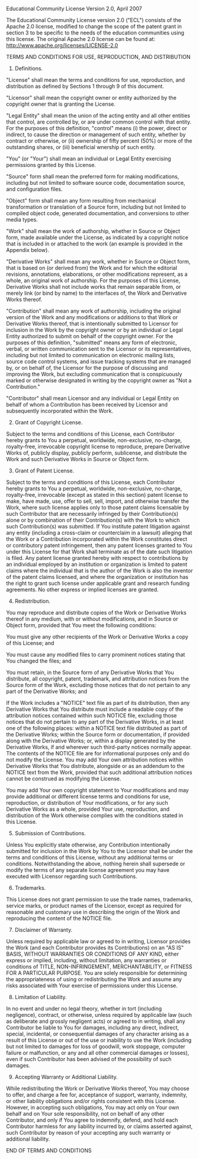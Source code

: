 Educational Community License 
Version 2.0, April 2007 

The Educational Community License version 2.0 ("ECL") consists of the 
Apache 2.0 license, modified to change the scope of the patent grant in 
section 3 to be specific to the needs of the education communities using 
this license. The original Apache 2.0 license can be found at: 
http://www.apache.org/licenses/LICENSE-2.0 

TERMS AND CONDITIONS FOR USE, REPRODUCTION, AND DISTRIBUTION 

1. Definitions.

"License" shall mean the terms and conditions for use, reproduction,
and distribution as defined by Sections 1 through 9 of this document. 

"Licensor" shall mean the copyright owner or entity authorized by the 
copyright owner that is granting the License. 

"Legal Entity" shall mean the union of the acting entity and all other
entities that control, are controlled by, or are under common control with
that entity. For the purposes of this definition, "control" means (i) the
power, direct or indirect, to cause the direction or management of such
entity, whether by contract or otherwise, or (ii) ownership of fifty 
percent (50%) or more of the outstanding shares, or (iii) beneficial 
wnership of such entity. 

"You" (or "Your") shall mean an individual or Legal Entity exercising 
permissions granted by this License. 

"Source" form shall mean the preferred form for making modifications, 
including but not limited to software source code, documentation source, 
and configuration files. 

"Object" form shall mean any form resulting from mechanical transformation
or translation of a Source form, including but not limited to compiled 
object code, generated documentation, and conversions to other media types. 

"Work" shall mean the work of authorship, whether in Source or Object form,
made available under the License, as indicated by a copyright notice that is
included in or attached to the work (an example is provided in the Appendix
below). 

"Derivative Works" shall mean any work, whether in Source or Object form,
that is based on (or derived from) the Work and for which the editorial 
revisions, annotations, elaborations, or other modifications represent,
as a whole, an original work of authorship. For the purposes of this 
License, Derivative Works shall not include works that remain separable
from, or merely link (or bind by name) to the interfaces of, the Work 
and Derivative Works thereof. 

"Contribution" shall mean any work of authorship, including the original
version of the Work and any modifications or additions to that Work or 
Derivative Works thereof, that is intentionally submitted to Licensor for 
inclusion in the Work by the copyright owner or by an individual or Legal
Entity authorized to submit on behalf of the copyright owner. For the 
purposes of this definition, "submitted" means any form of electronic,
verbal, or written communication sent to the Licensor or its representatives,
including but not limited to communication on electronic mailing lists,
source code control systems, and issue tracking systems that are managed by,
or on behalf of, the Licensor for the purpose of discussing and improving
the Work, but excluding communication that is conspicuously marked or 
otherwise designated in writing by the copyright owner as "Not a Contribution." 

"Contributor" shall mean Licensor and any individual or Legal Entity on 
behalf of whom a Contribution has been received by Licensor and subsequently
incorporated within the Work. 

2. Grant of Copyright License.

Subject to the terms and conditions of this License, each Contributor hereby
grants to You a perpetual, worldwide, non-exclusive, no-charge, royalty-free,
irrevocable copyright license to reproduce, prepare Derivative Works of,
publicly display, publicly perform, sublicense, and distribute the Work and
such Derivative Works in Source or Object form. 

3. Grant of Patent License.

Subject to the terms and conditions of this License, each Contributor hereby
grants to You a perpetual, worldwide, non-exclusive, no-charge, royalty-free,
irrevocable (except as stated in this section) patent license to make,
have made, use, offer to sell, sell, import, and otherwise transfer the Work,
where such license applies only to those patent claims licensable by such
Contributor that are necessarily infringed by their Contribution(s) alone 
or by combination of their Contribution(s) with the Work to which such 
Contribution(s) was submitted. If You institute patent litigation against 
any entity (including a cross-claim or counterclaim in a lawsuit) alleging 
that the Work or a Contribution incorporated within the Work constitutes 
direct or contributory patent infringement, then any patent licenses 
granted to You under this License for that Work shall terminate as of 
the date such litigation is filed. Any patent license granted hereby with 
respect to contributions by an individual employed by an institution or 
organization is limited to patent claims where the individual that is the 
author of the Work is also the inventor of the patent claims licensed, and 
where the organization or institution has the right to grant such license 
under applicable grant and research funding agreements. No other express or
implied licenses are granted.

4. Redistribution. 

You may reproduce and distribute copies of the Work or Derivative Works 
thereof in any medium, with or without modifications, and in Source or 
Object form, provided that You meet the following conditions: 

You must give any other recipients of the Work or Derivative Works a copy 
of this License; and 

You must cause any modified files to carry prominent notices stating that 
You changed the files; and 

You must retain, in the Source form of any Derivative Works that You 
distribute, all copyright, patent, trademark, and attribution notices 
from the Source form of the Work, excluding those notices that do not 
pertain to any part of the Derivative Works; and 

If the Work includes a "NOTICE" text file as part of its distribution, 
then any Derivative Works that You distribute must include a readable copy
of the attribution notices contained within such NOTICE file, excluding 
those notices that do not pertain to any part of the Derivative Works, 
in at least one of the following places: within a NOTICE text file 
distributed as part of the Derivative Works; within the Source form or 
documentation, if provided along with the Derivative Works; or, within a 
display generated by the Derivative Works, if and wherever such third-party
notices normally appear. The contents of the NOTICE file are for 
informational purposes only and do not modify the License. You may add 
Your own attribution notices within Derivative Works that You distribute,
alongside or as an addendum to the NOTICE text from the Work, provided that
such additional attribution notices cannot be construed as modifying 
the License.

You may add Your own copyright statement to Your modifications and may 
provide additional or different license terms and conditions for use, 
reproduction, or distribution of Your modifications, or for any such 
Derivative Works as a whole, provided Your use, reproduction, and 
distribution of the Work otherwise complies with the conditions stated 
in this License. 

5. Submission of Contributions.

Unless You explicitly state otherwise, any Contribution intentionally 
submitted for inclusion in the Work by You to the Licensor shall be under 
the terms and conditions of this License, without any additional terms or 
conditions. Notwithstanding the above, nothing herein shall supersede or 
modify the terms of any separate license agreement you may have executed 
with Licensor regarding such Contributions. 

6. Trademarks.

This License does not grant permission to use the trade names,
trademarks, service marks, or product names of the Licensor, except as 
required for reasonable and customary use in describing the origin of the 
Work and reproducing the content of the NOTICE file. 

7. Disclaimer of Warranty.

Unless required by applicable law or agreed to in writing, Licensor 
provides the Work (and each Contributor provides its Contributions) 
on an "AS IS" BASIS, WITHOUT WARRANTIES OR CONDITIONS OF ANY KIND, 
either express or implied, including, without limitation, any warranties
or conditions of TITLE, NON-INFRINGEMENT, MERCHANTABILITY, or FITNESS FOR A
PARTICULAR PURPOSE. You are solely responsible for determining the
appropriateness of using or redistributing the Work and assume any risks
associated with Your exercise of permissions under this License. 

8. Limitation of Liability.

In no event and under no legal theory, whether in tort (including 
negligence), contract, or otherwise, unless required by applicable 
law (such as deliberate and grossly negligent acts) or agreed to in 
writing, shall any Contributor be liable to You for damages, including
any direct, indirect, special, incidental, or consequential damages of any
character arising as a result of this License or out of the use or inability
to use the Work (including but not limited to damages for loss of goodwill,
work stoppage, computer failure or malfunction, or any and all other commercial
damages or losses), even if such Contributor has been advised of the 
possibility of such damages. 

9. Accepting Warranty or Additional Liability.

While redistributing the Work or Derivative Works thereof, You may 
choose to offer, and charge a fee for, acceptance of support, warranty,
indemnity, or other liability obligations and/or rights consistent
with this License. However, in accepting such  obligations, You may
act only on Your own behalf and on Your sole responsibility, not on
behalf of any other Contributor, and only if You agree to indemnify,
defend, and hold each Contributor harmless for any liability incurred 
by, or claims asserted against, such Contributor by reason of your
accepting any such warranty or additional liability. 

END OF TERMS AND CONDITIONS 
